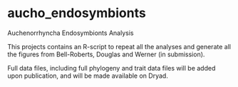 # aucho_endosymbionts
Auchenorrhyncha Endosymbionts Analysis

This projects contains an R-script to repeat all the analyses and generate all the figures from Bell-Roberts, Douglas and Werner (in submission).

Full data files, including full phylogeny and trait data files will be added upon publication, and will be made available on Dryad. 
